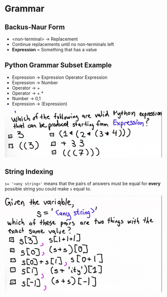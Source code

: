 # Grammar

## Backus-Naur Form
* \<non-terminal> -> Replacement  
* Continue replacements until no non-terminals left
* **Expression** = Something that has a value

## Python Grammar Subset Example
* Expression -> Expression Operator Expression
* Expression -> Number
* Operator -> +
* Operator -> + *
* Number -> 0,1
* Expression -> (Expression)

![](images/2017-08-10-11-52-24.png)

## String Indexing
`s= '<any string>'` means that the pairs of answers must be equal for **every** possible string you could make `s` equal to.

![](images/2017-08-10-11-53-25.png)